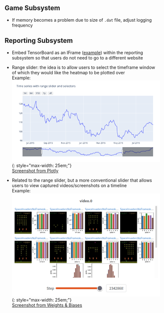 ## Game Subsystem

- If memory becomes a problem due to size of `.dat` file, adjust logging frequency 

## Reporting Subsystem

- Embed TensorBoard as an IFrame ([example](https://wandb.ai/costa-huang/sb3-sweep/runs/9ewi83xt/tensorboard)) within the reporting subsystem so that users do not need to go to a different website

- Range slider: the idea is to allow users to select the timeframe window of which they would like the heatmap to be plotted over <br>
Example: <br>
![screenshot](images/exp_sliding_window.png){: style="max-width: 25em;"}<br>
[Screenshot from Plotly](https://plotly.com/python/range-slider/)

- Related to the range slider, but a more conventional slider that allows users to view captured videos/screenshots on a timeline <br>
Example: <br>
![screenshot](images/exp_video_slider.png){: style="max-width: 25em;"}<br>
[Screenshot from Weights & Biases](https://wandb.ai/cleanrl/cleanrl.benchmark/reports/Atari--VmlldzoxMTExNTI)